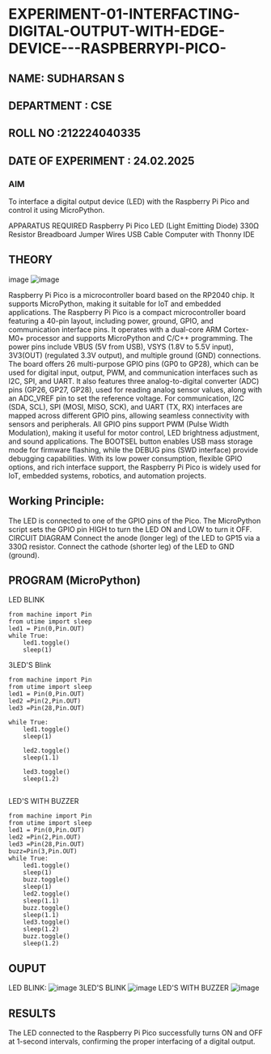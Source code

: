 # EXPERIMENT-01-INTERFACTING-DIGITAL-OUTPUT-WITH-EDGE-DEVICE---RASPBERRYPI-PICO-
## NAME: SUDHARSAN S
## DEPARTMENT : CSE 
## ROLL NO :212224040335
## DATE OF EXPERIMENT : 24.02.2025

### AIM
To interface a digital output device (LED) with the Raspberry Pi Pico and control it using MicroPython.

APPARATUS REQUIRED
Raspberry Pi Pico
LED (Light Emitting Diode)
330Ω Resistor
Breadboard
Jumper Wires
USB Cable
Computer with Thonny IDE
## THEORY
image
![image](https://github.com/user-attachments/assets/257d555e-d360-4c63-9a13-3025e332284a)

Raspberry Pi Pico is a microcontroller board based on the RP2040 chip. It supports MicroPython, making it suitable for IoT and embedded applications. The Raspberry Pi Pico is a compact microcontroller board featuring a 40-pin layout, including power, ground, GPIO, and communication interface pins. It operates with a dual-core ARM Cortex-M0+ processor and supports MicroPython and C/C++ programming. The power pins include VBUS (5V from USB), VSYS (1.8V to 5.5V input), 3V3(OUT) (regulated 3.3V output), and multiple ground (GND) connections. The board offers 26 multi-purpose GPIO pins (GP0 to GP28), which can be used for digital input, output, PWM, and communication interfaces such as I2C, SPI, and UART. It also features three analog-to-digital converter (ADC) pins (GP26, GP27, GP28), used for reading analog sensor values, along with an ADC_VREF pin to set the reference voltage. For communication, I2C (SDA, SCL), SPI (MOSI, MISO, SCK), and UART (TX, RX) interfaces are mapped across different GPIO pins, allowing seamless connectivity with sensors and peripherals. All GPIO pins support PWM (Pulse Width Modulation), making it useful for motor control, LED brightness adjustment, and sound applications. The BOOTSEL button enables USB mass storage mode for firmware flashing, while the DEBUG pins (SWD interface) provide debugging capabilities. With its low power consumption, flexible GPIO options, and rich interface support, the Raspberry Pi Pico is widely used for IoT, embedded systems, robotics, and automation projects.
## Working Principle:

The LED is connected to one of the GPIO pins of the Pico.
The MicroPython script sets the GPIO pin HIGH to turn the LED ON and LOW to turn it OFF.
CIRCUIT DIAGRAM
Connect the anode (longer leg) of the LED to GP15 via a 330Ω resistor.
Connect the cathode (shorter leg) of the LED to GND (ground).


## PROGRAM (MicroPython)
LED BLINK
```
from machine import Pin
from utime import sleep
led1 = Pin(0,Pin.OUT)
while True:
    led1.toggle()
    sleep(1)
```
3LED'S Blink
```
from machine import Pin
from utime import sleep
led1 = Pin(0,Pin.OUT)
led2 =Pin(2,Pin.OUT)
led3 =Pin(28,Pin.OUT)

while True:
    led1.toggle()
    sleep(1)

    led2.toggle()
    sleep(1.1)
    
    led3.toggle()
    sleep(1.2)
    
   ```
LED'S WITH BUZZER
```
from machine import Pin
from utime import sleep
led1 = Pin(0,Pin.OUT)
led2 =Pin(2,Pin.OUT)
led3 =Pin(28,Pin.OUT)
buzz=Pin(3,Pin.OUT)
while True:
    led1.toggle()
    sleep(1)
    buzz.toggle()
    sleep(1)
    led2.toggle()
    sleep(1.1)
    buzz.toggle()
    sleep(1.1)
    led3.toggle()
    sleep(1.2)
    buzz.toggle()
    sleep(1.2)
```


 



 


## OUPUT
LED BLINK:
![image](https://github.com/user-attachments/assets/04ae75c6-1c41-4953-b17b-8bc61a8930dd)
3LED'S BLINK
![image](https://github.com/user-attachments/assets/3aad3c2d-27b2-435e-834f-f368616f5504)
LED'S WITH BUZZER
![image](https://github.com/user-attachments/assets/3159007b-df7b-45c9-acc0-75770f500415)




 
## RESULTS
The LED connected to the Raspberry Pi Pico successfully turns ON and OFF at 1-second intervals, confirming the proper interfacing of a digital output.
